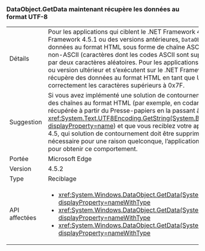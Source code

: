 ### <a name="dataobjectgetdata-now-retrieves-data-as-utf-8"></a>DataObject.GetData maintenant récupère les données au format UTF-8

|   |   |
|---|---|
|Détails|Pour les applications qui ciblent le .NET Framework 4 ou qui s’exécutent sur .NET Framework 4.5.1 ou des versions antérieures, <code>DataObject.GetData</code> récupère les données au format HTML sous forme de chaîne ASCII. Par conséquent, les caractères non-ASCII (caractères dont les codes ASCII sont supérieurs à 0x7F) sont représentés par deux caractères aléatoires. Pour les applications qui ciblent le .NET Framework 4.5 ou version ultérieur et s’exécutent sur le .NET Framework 4.5.2 <code>DataObject.GetData</code> récupère des données au format HTML en tant que UTF-8, qui représente correctement les caractères supérieurs à 0x7F.|
|Suggestion|Si vous avez implémenté une solution de contournement pour ce problème de codage des chaînes au format HTML (par exemple, en codant explicitement la chaîne HTML récupérée à partir du Presse-papiers en la passant à <xref:System.Text.UTF8Encoding.GetString(System.Byte[],System.Int32,System.Int32)?displayProperty=name>) et que vous reciblez votre application à partir de la version 4 et 4.5, qui solution de contournement doit être supprimée. Si l’ancien comportement est nécessaire pour une raison quelconque, l’application peut cibler .NET Framework 4.0 pour obtenir ce comportement.|
|Portée|Microsoft Edge|
|Version|4.5.2|
|Type|Reciblage|
|API affectées|<ul><li><xref:System.Windows.DataObject.GetData(System.String)?displayProperty=nameWithType></li><li><xref:System.Windows.DataObject.GetData(System.Type)?displayProperty=nameWithType></li><li><xref:System.Windows.DataObject.GetData(System.String,System.Boolean)?displayProperty=nameWithType></li></ul>|

